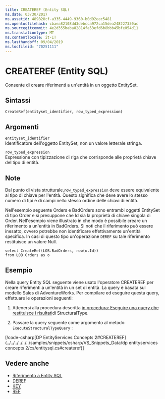 ```yaml
---
title: CREATEREF (Entity SQL)
ms.date: 03/30/2017
ms.assetid: 489828cf-a335-4449-9360-b0d92eec5481
ms.openlocfilehash: cbaea82108dd3debcca972ca15dea248227330ac
ms.sourcegitcommit: 4e2d355baba82814fa53efd6b8bbb45bfe054d11
ms.translationtype: MT
ms.contentlocale: it-IT
ms.lasthandoff: 09/04/2019
ms.locfileid: "70251111"
---
```

# <a name="createref-entity-sql"></a>CREATEREF (Entity SQL)
Consente di creare riferimenti a un'entità in un oggetto EntitySet.  
  
## <a name="syntax"></a>Sintassi  
  
```  
CreateRef(entityset_identifier, row_typed_expression)  
```  
  
## <a name="arguments"></a>Argomenti  
 `entityset_identifier`  
 Identificatore dell'oggetto EntitySet, non un valore letterale stringa.  
  
 `row_typed_expression`  
 Espressione con tipizzazione di riga che corrisponde alle proprietà chiave del tipo di entità.  
  
## <a name="remarks"></a>Note  
 Dal punto di vista strutturale,`row_typed_expression` deve essere equivalente al tipo di chiave per l'entità. Questo significa che deve avere lo stesso numero di tipi e di campi nello stesso ordine delle chiavi di entità.  
  
 Nell'esempio seguente Orders e BadOrders sono entrambi oggetti EntitySet di tipo Order e si presuppone che Id sia la proprietà di chiave singola di Order. Nell'esempio viene illustrato in che modo è possibile creare un riferimento a un'entità in BadOrders. Si noti che il riferimento può essere inesatto,  ovvero potrebbe non identificare effettivamente un'entità specifica. In casi di questo tipo un'operazione `DEREF` su tale riferimento restituisce un valore Null.  
  
```  
select CreateRef(LOB.BadOrders, row(o.Id))   
from LOB.Orders as o   
```  
  
## <a name="example"></a>Esempio  
 Nella query Entity SQL seguente viene usato l'operatore CREATEREF per creare riferimenti a un'entità in un set di entità. La query è basata sul modello Sales di AdventureWorks. Per compilare ed eseguire questa query, effettuare le operazioni seguenti:  
  
1. Attenersi alla procedura descritta [in procedura: Eseguire una query che restituisce i risultati](../how-to-execute-a-query-that-returns-structuraltype-results.md)di StructuralType.  
  
2. Passare la query seguente come argomento al metodo `ExecuteStructuralTypeQuery` :  
  
 [!code-csharp[DP EntityServices Concepts 2#CREATEREF](../../../../../../samples/snippets/csharp/VS_Snippets_Data/dp entityservices concepts 2/cs/entitysql.cs#createref)]  
  
## <a name="see-also"></a>Vedere anche

- [Riferimento a Entity SQL](entity-sql-reference.md)
- [DEREF](deref-entity-sql.md)
- [KEY](key-entity-sql.md)
- [REF](ref-entity-sql.md)
